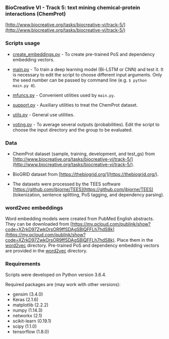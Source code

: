 ### BioCreative VI - Track 5: text mining chemical-protein interactions (ChemProt)
[http://www.biocreative.org/tasks/biocreative-vi/track-5/](http://www.biocreative.org/tasks/biocreative-vi/track-5/)


### Scripts usage

- [create_embeddings.py](create_embeddings.py) - To create pre-trained
PoS and dependency embedding vectors.

- [main.py](main.py) - To train a deep learning model (Bi-LSTM or CNN)
and test it. It is necessary to edit the script to choose different
input arguments. Only the seed number can be passed by command line
(e.g. `$ python main.py 0`).

- [mfuncs.py](mfuncs.py) - Convenient utilities used by `main.py`.

- [support.py](support.py) - Auxiliary utilities to treat the ChemProt
dataset.

- [utils.py](utils.py) - General use utilities.

- [voting.py](voting.py) - To average several outputs (probabilities).
Edit the script to choose the input directory and the group to be
evaluated.


### Data

- ChemProt dataset (sample, training, development, and test_gs) from
[http://www.biocreative.org/tasks/biocreative-vi/track-5/](http://www.biocreative.org/tasks/biocreative-vi/track-5/).

- BioGRID dataset from [https://thebiogrid.org/](https://thebiogrid.org/).

- The datasets were processed by the TEES software
[https://github.com/jbjorne/TEES](https://github.com/jbjorne/TEES)
(tokenization, sentence splitting, PoS tagging, and dependency parsing).


### word2vec embeddings

Word embedding models were created from PubMed English abstracts. They
can be downloaded from
[https://my.pcloud.com/publink/show?code=XZrkD97ZwkOrsOR9ffSDAgSBlQFFLh7hdS8k](https://my.pcloud.com/publink/show?code=XZrkD97ZwkOrsOR9ffSDAgSBlQFFLh7hdS8k).
Place them in the [word2vec](word2vec) directory.
Pre-trained PoS and dependency embedding vectors are provided in the
[word2vec](word2vec) directory.


### Requirements

Scripts were developed on Python version 3.6.4.

Required packages are (may work with other versions):
- gensim (3.4.0)
- Keras (2.1.6)
- matplotlib (2.2.2)
- numpy (1.14.3)
- networkx (2.1)
- scikit-learn (0.19.1)
- scipy (1.1.0)
- tensorflow (1.8.0)
